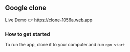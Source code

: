 ## Google clone
Live Demo :point_right: https://clone-1056a.web.app

### How to get started
To run the app, clone it to your computer and run `npm start`
